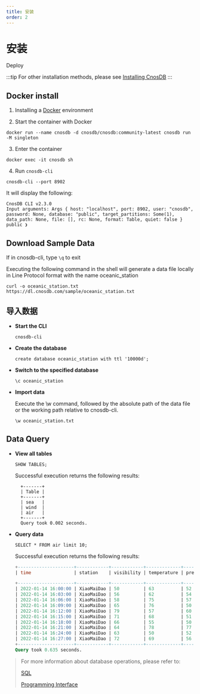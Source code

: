 ```yaml
---
title: 安装
order: 2
---
```


# 安装

Deploy

:::tip
For other installation methods, please see [Installing CnosDB](../deploy)
:::

## Docker install

1. Installing a [Docker](https://www.docker.com/products/docker-desktop/) environment

2. Start the container with Docker

```shell
docker run --name cnosdb -d cnosdb/cnosdb:community-latest cnosdb run -M singleton
```

3. Enter the container

```shell
docker exec -it cnosdb sh
```

4. Run `cnosdb-cli`

```shell
cnosdb-cli --port 8902
```

It will display the following:

```
CnosDB CLI v2.3.0
Input arguments: Args { host: "localhost", port: 8902, user: "cnosdb", password: None, database: "public", target_partitions: Some(1), data_path: None, file: [], rc: None, format: Table, quiet: false }
public ❯
```

## Download Sample Data

If in cnosdb-cli, type `\q` to exit

Executing the following command in the shell will generate a data file locally in Line Protocol format with the name oceanic_station

```shell
curl -o oceanic_station.txt https://dl.cnosdb.com/sample/oceanic_station.txt
```

## 导入数据

- **Start the CLI**
  ```shell
  cnosdb-cli
  ```
- **Create the database**
  ```shell
  create database oceanic_station with ttl '10000d';
  ```
- **Switch to the specified database**
  ```shell
  \c oceanic_station
  ```
- **Import data**

  Execute the \w command, followed by the absolute path of the data file or the working path relative to cnosdb-cli.

  ```shell
  \w oceanic_station.txt
  ```

## Data Query

- **View all tables**

  ```shell
  SHOW TABLES;
  ```

  Successful execution returns the following results:

  ```
    +-------+
    | Table |
    +-------+
    | sea   |
    | wind  |
    | air   |
    +-------+
    Query took 0.002 seconds.
  ```
- **Query data**

  ```shell
  SELECT * FROM air limit 10;
  ```

  Successful execution returns the following results:

  ```sql
  +---------------------+------------+------------+-------------+----------+
  | time                | station    | visibility | temperature | pressure |

  +---------------------+------------+------------+-------------+----------+
  | 2022-01-14 16:00:00 | XiaoMaiDao | 50         | 63          | 52       |
  | 2022-01-14 16:03:00 | XiaoMaiDao | 56         | 62          | 54       |
  | 2022-01-14 16:06:00 | XiaoMaiDao | 58         | 75          | 57       |
  | 2022-01-14 16:09:00 | XiaoMaiDao | 65         | 76          | 50       |
  | 2022-01-14 16:12:00 | XiaoMaiDao | 79         | 57          | 60       |
  | 2022-01-14 16:15:00 | XiaoMaiDao | 71         | 68          | 51       |
  | 2022-01-14 16:18:00 | XiaoMaiDao | 66         | 55          | 50       |
  | 2022-01-14 16:21:00 | XiaoMaiDao | 64         | 78          | 77       |
  | 2022-01-14 16:24:00 | XiaoMaiDao | 63         | 50          | 52       |
  | 2022-01-14 16:27:00 | XiaoMaiDao | 72         | 69          | 56       |
  +---------------------+------------+------------+-------------+----------+
  Query took 0.635 seconds.
  ```

> For more information about database operations, please refer to:
>
> [SQL](../reference/sql.md)
>
> [Programming Interface](../develop/api.md)
